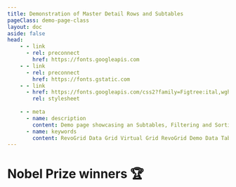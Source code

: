 ```yaml
---
title: Demonstration of Master Detail Rows and Subtables
pageClass: demo-page-class
layout: doc
aside: false
head:
    - - link
      - rel: preconnect
        href: https://fonts.googleapis.com
    - - link
      - rel: preconnect
        href: https://fonts.gstatic.com
    - - link
      - href: https://fonts.googleapis.com/css2?family=Figtree:ital,wght@0,300..900;1,300..900&display=swap
        rel: stylesheet
    
    - - meta
      - name: description
        content: Demo page showcasing an Subtables, Filtering and Sorting, Flashing Cells, Validation and Resizing implemented in RevoGrid.
      - name: keywords
        content: RevoGrid Data Grid Virtual Grid RevoGrid Demo Data Table Plugin System JavaScript Grid Fast Data Processing Scalable Data Grids Excel-like Grid Column Management Row Management Data Filtering Pagination Large Dataset Handling RevoGrid Plugins Conditional Formatting Cell Flash Merge Cells Master Detail Rows Excel Export Interactive Data Grid Lightweight Grid High-performance Grid Data Visualization Virtual Scrolling Data Editing Grid Pro Features Enterprise Data Grid Startup Data Grid
---
```


<script setup>
import ShowoffBanner from '../../guide/parts/ShowoffBanner.vue'
import Grid from './DemoNobel.vue'
</script>

# Nobel Prize winners 🏆

<br />

<!--@include: ../../guide/parts/cross-framework-banner.md-->

<div class="demo-page-wrapper">
  <div class="demo-container">


  <Grid />

  <!--@include: ../../guide/parts/fake-data-banner.md-->

  </div>
</div>

<br /><br />

<ShowoffBanner />
